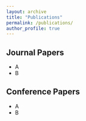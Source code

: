 ```yaml
---
layout: archive
title: "Publications"
permalink: /publications/
author_profile: true
---
```


Journal Papers
---
- A
- B

Conference Papers
---
- A
- B
